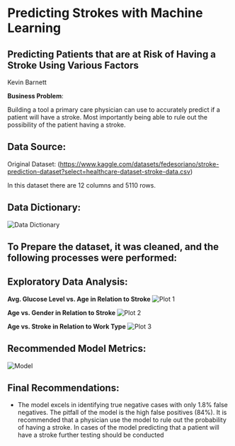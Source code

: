 # Predicting Strokes with Machine Learning

## Predicting Patients that are at Risk of Having a Stroke Using Various Factors 

Kevin Barnett

**Business Problem**:

Building a tool a primary care physician can use to accurately predict if a patient will have a stroke. Most importantly being able to rule out the possibility of the patient having a stroke.
 
## Data Source:

 Original Dataset: (https://www.kaggle.com/datasets/fedesoriano/stroke-prediction-dataset?select=healthcare-dataset-stroke-data.csv)
 
 In this dataset there are 12 columns and 5110 rows.
 
 ## Data Dictionary:
 
 ![Data Dictionary](https://github.com/kevinbrnett/Stroke-Predictions-Classification/blob/main/images/Data%20Dictionary.png)

## To Prepare the dataset, it was cleaned, and the following processes were performed:

## Exploratory Data Analysis:

**Avg. Glucose Level vs. Age in Relation to Stroke**
![Plot 1](https://github.com/kevinbrnett/Stroke-Predictions-Classification/blob/main/images/Glucose_vs_Age_Plot.png)



**Age vs. Gender in Relation to Stroke**
![Plot 2](https://github.com/kevinbrnett/Stroke-Predictions-Classification/blob/main/images/Age_vs_Gender_Stroke.png)



**Age vs. Stroke in Relation to Work Type**
![Plot 3](https://github.com/kevinbrnett/Stroke-Predictions-Classification/blob/main/images/Age_vs_Stroke_Work.png)


## Recommended Model Metrics:

![Model](https://github.com/kevinbrnett/Stroke-Predictions-Classification/blob/main/images/Recommended_Model.png)

## Final Recommendations:

-  The model excels in identifying true negative cases with only 1.8% false negatives. The pitfall of the model is the high false positives (84%). It is recommended that a physician use the model to rule out the probability of having a stroke. In cases of the model predicting that a patient will have a stroke further testing should be conducted


